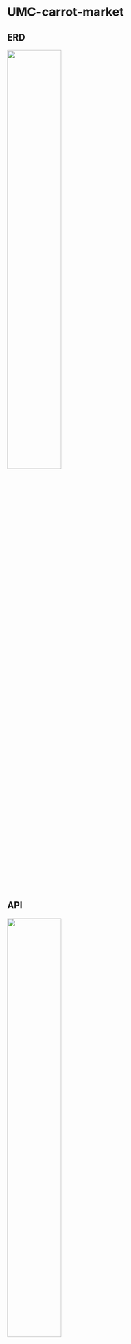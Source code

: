 # UMC-carrot-market

## ERD
<img src="https://user-images.githubusercontent.com/71436576/147846816-8cb9ea43-e714-4cad-8486-31190ed39c8e.jpg" width=50% height=50%>

## API
<img src="https://user-images.githubusercontent.com/71436576/147846857-8c3e1fa9-f538-4350-b967-caf74ab07828.png" width=50% height=50%>


